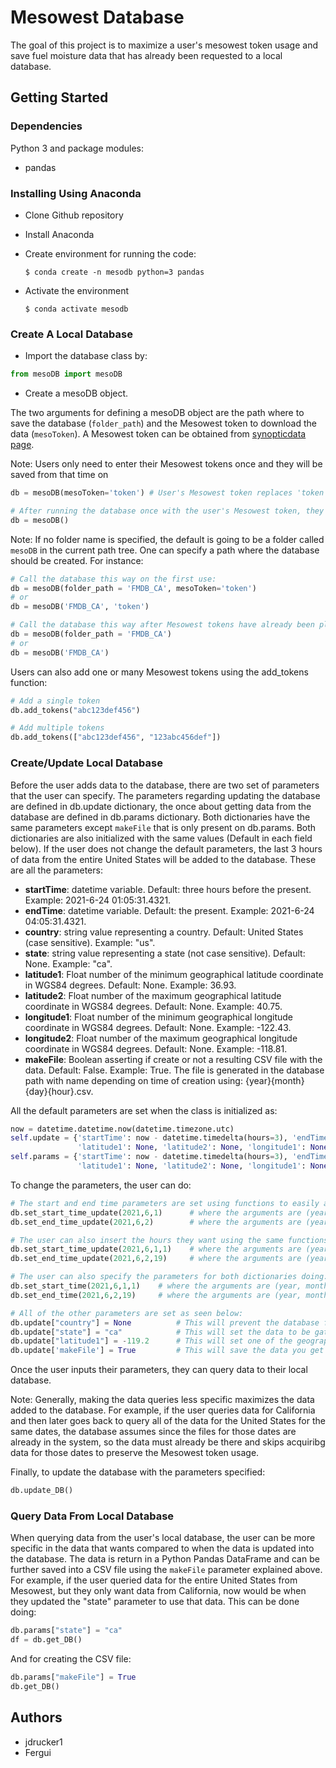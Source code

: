 # Mesowest Database

The goal of this project is to maximize a user's mesowest token usage and save fuel moisture data that has 
already been requested to a local database.

## Getting Started

### Dependencies

Python 3 and package modules:
* pandas

### Installing Using Anaconda

* Clone Github repository
* Install Anaconda
* Create environment for running the code:
 
      $ conda create -n mesodb python=3 pandas

* Activate the environment
      
      $ conda activate mesodb

### Create A Local Database

* Import the database class by:
```python
from mesoDB import mesoDB
```
* Create a mesoDB object. 

The two arguments for defining a mesoDB object are the path where to save the database (`folder_path`) and the Mesowest token to download the data (`mesoToken`). A Mesowest token can be obtained from [synopticdata page](https://developers.synopticdata.com/).

Note: Users only need to enter their Mesowest tokens once and they will be saved from that time on
```python
db = mesoDB(mesoToken='token') # User's Mesowest token replaces 'token'

# After running the database once with the user's Mesowest token, they no longer need to have their token as a parameter:
db = mesoDB()
```

Note: If no folder name is specified, the default is going to be a folder called `mesoDB` in the current path tree. One can specify a path where the database should be created. For instance:
```python
# Call the database this way on the first use:
db = mesoDB(folder_path = 'FMDB_CA', mesoToken='token')
# or 
db = mesoDB('FMDB_CA', 'token')

# Call the database this way after Mesowest tokens have already been placed in the local database:
db = mesoDB(folder_path = 'FMDB_CA')
# or
db = mesoDB('FMDB_CA')
```
Users can also add one or many Mesowest tokens using the add_tokens function:
```python
# Add a single token
db.add_tokens("abc123def456")

# Add multiple tokens
db.add_tokens(["abc123def456", "123abc456def"])
````


### Create/Update Local Database

Before the user adds data to the database, there are two set of parameters that the user can specify.
The parameters regarding updating the database are defined in db.update dictionary, the once about getting
data from the database are defined in db.params dictionary. Both dictionaries have the same parameters 
except `makeFile` that is only present on db.params. Both dictionaries are also initialized with the same values 
(Default in each field below). If the user does not change the default parameters, the last 3 hours 
of data from the entire United States will be added to the database. These are all the parameters:

* **startTime**: datetime variable. Default: three hours before the present. Example: 2021-6-24 01:05:31.4321.
* **endTime**: datetime variable. Default: the present. Example: 2021-6-24 04:05:31.4321.
* **country**: string value representing a country. Default: United States (case sensitive). Example: "us".
* **state**: string value representing a state (not case sensitive). Default: None. Example: "ca".
* **latitude1**: Float number of the minimum geographical latitude coordinate in WGS84 degrees. Default: None. Example: 36.93.
* **latitude2**: Float number of the maximum geographical latitude coordinate in WGS84 degrees. Default: None. Example: 40.75.
* **longitude1**: Float number of the minimum geographical longitude coordinate in WGS84 degrees. Default: None. Example: -122.43.
* **longitude2**: Float number of the maximum geographical longitude coordinate in WGS84 degrees. Default: None. Example: -118.81.
* **makeFile**: Boolean asserting if create or not a resulting CSV file with the data. Default: False. Example: True. The file is generated in the database path with name depending on time of creation using: {year}{month}{day}{hour}.csv.

All the default parameters are set when the class is initialized as:
```python
now = datetime.datetime.now(datetime.timezone.utc)
self.update = {'startTime': now - datetime.timedelta(hours=3), 'endTime': now, 'country': 'us', 'state': None,
               'latitude1': None, 'latitude2': None, 'longitude1': None, 'longitude2': None}
self.params = {'startTime': now - datetime.timedelta(hours=3), 'endTime': now, 'country': 'us', 'state': None,
               'latitude1': None, 'latitude2': None, 'longitude1': None, 'longitude2': None, 'makeFile': False}
````

To change the parameters, the user can do:
```python
# The start and end time parameters are set using functions to easily allow the user to create a datetime object that is in UTC time. To change only update parameters:
db.set_start_time_update(2021,6,1)      # where the arguments are (year, month, day)
db.set_end_time_update(2021,6,2)        # where the arguments are (year, month, day)

# The user can also insert the hours they want using the same functions above:
db.set_start_time_update(2021,6,1,1)    # where the arguments are (year, month, day, hour)
db.set_end_time_update(2021,6,2,19)     # where the arguments are (year, month, day, hour)

# The user can also specify the parameters for both dictionaries doing:
db.set_start_time(2021,6,1,1)    # where the arguments are (year, month, day, hour)
db.set_end_time(2021,6,2,19)     # where the arguments are (year, month, day, hour)

# All of the other parameters are set as seen below:
db.update["country"] = None          # This will prevent the database from getting all the data for the country
db.update["state"] = "ca"            # This will set the data to be gathered to be from California
db.update["latitude1"] = -119.2      # This will set one of the geographical coordinates limits
db.update['makeFile'] = True         # This will save the data you get into a CSV file
````

Once the user inputs their parameters, they can query data to their local database. 

Note: Generally, making the data queries less specific maximizes the data added to the database. For example, if the user queries data for California and then later goes back to query all of the data for the United States for the same dates, the database assumes since the files for those dates are already in the system, so the data must already be there and skips acquiribg data for those dates to preserve the Mesowest token usage.

Finally, to update the database with the parameters specified:
```python
db.update_DB()
````

### Query Data From Local Database

When querying data from the user's local database, the user can be more specific in the data that wants compared to when the data is updated into the database. The data is return in a Python Pandas DataFrame and can be further saved into a CSV file using the `makeFile` parameter explained above. For example, if the user queried data for the entire United States from Mesowest, but they only want data from California, now would be when they updated the "state" parameter to use that data. This can be done doing:
```python
db.params["state"] = "ca" 
df = db.get_DB()
```
And for creating the CSV file:
```python
db.params["makeFile"] = True
db.get_DB()
```

## Authors
* jdrucker1
* Fergui
